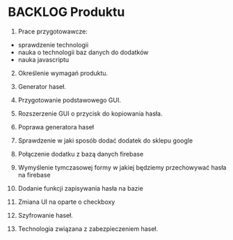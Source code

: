 # BACKLOG Produktu

1. Prace przygotowawcze:
  - sprawdzenie technologii
  - nauka o technologii baz danych do dodatków
  - nauka javascriptu 
2. Określenie wymagań produktu.
3. Generator haseł.
4. Przygotowanie podstawowego GUI.

5. Rozszerzenie GUI o przycisk do kopiowania hasła.
6. Poprawa generatora haseł
7. Sprawdzenie w jaki sposób dodać dodatek do sklepu google
8. Połączenie dodatku z bazą danych firebase
9. Wymyślenie tymczasowej formy w jakiej będziemy przechowywać hasła na firebase
10. Dodanie funkcji zapisywania hasła na bazie
11. Zmiana UI na oparte o checkboxy


12. Szyfrowanie haseł.

13. Technologia związana z zabezpieczeniem haseł.






